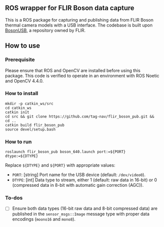 ## ROS wrapper for FLIR Boson data capture
This is a ROS package for capturing and publishing data from FLIR Boson thermal camera models with a USB interface. The codebase is built upon [BosonUSB](https://github.com/FLIR/BosonUSB), a repository owned by FLIR.

## How to use

### Prerequisite
Please ensure that ROS and OpenCV are installed before using this package. This code is verified to operate in an environment with ROS Noetic and OpenCV 4.4.0.

### How to install
```
mkdir -p catkin_ws/src
cd catkin_ws
catkin init
cd src && git clone https://github.com/tag-nav/flir_boson_pub.git && cd ..
catkin build flir_boson_pub
source devel/setup.bash
```

### How to run
```
roslaunch flir_boson_pub boson_640.launch port:=${PORT} dtype:=${DTYPE}
```
Replace `${DTYPE}` and `${PORT}` with appropriate values:
* `PORT`: [string] Port name for the USB device (default: `/dev/video0`).
* `DTYPE`: [int] Data type to stream, either 1 (default: raw data in 16-bit) or 0 (compressed data in 8-bit with automatic gain correction (AGC)).

### To-dos
- [ ] Ensure both data types (16-bit raw data and 8-bit compressed data) are published in the `sensor_msgs::Image` message type with proper data encodings (`moono16` and `mono8`).